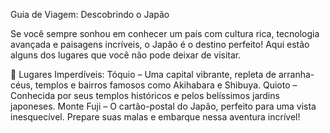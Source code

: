 Guia de Viagem: Descobrindo o Japão

Se você sempre sonhou em conhecer um país com cultura rica, tecnologia avançada e paisagens incríveis, o Japão é o destino perfeito! Aqui estão alguns dos lugares que você não pode deixar de visitar.

🌸 Lugares Imperdíveis:
Tóquio – Uma capital vibrante, repleta de arranha-céus, templos e bairros famosos como Akihabara e Shibuya.
Quioto – Conhecida por seus templos históricos e pelos belíssimos jardins japoneses.
Monte Fuji – O cartão-postal do Japão, perfeito para uma vista inesquecível.
Prepare suas malas e embarque nessa aventura incrível!